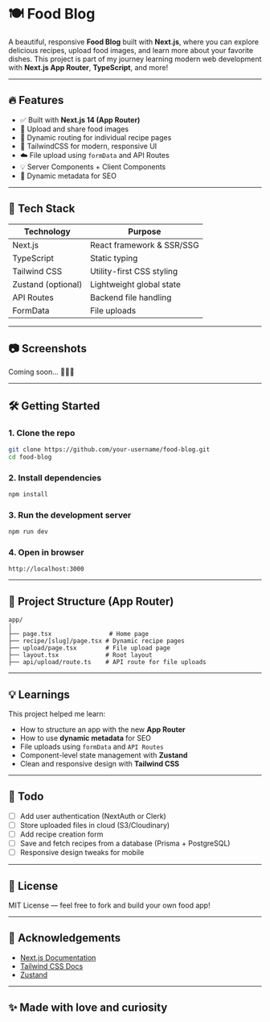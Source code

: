 # 🍽️ Food Blog

A beautiful, responsive **Food Blog** built with **Next.js**, where you can explore delicious recipes, upload food images, and learn more about your favorite dishes. This project is part of my journey learning modern web development with **Next.js App Router**, **TypeScript**, and more!

---

## 🔥 Features

- ✅ Built with **Next.js 14 (App Router)**
- 🍱 Upload and share food images
- 📖 Dynamic routing for individual recipe pages
- 🎨 TailwindCSS for modern, responsive UI
- ☁️ File upload using `formData` and API Routes
- 💡 Server Components + Client Components
- 🧠 Dynamic metadata for SEO

---

## 🚀 Tech Stack

| Technology         | Purpose                   |
| ------------------ | ------------------------- |
| Next.js            | React framework & SSR/SSG |
| TypeScript         | Static typing             |
| Tailwind CSS       | Utility-first CSS styling |
| Zustand (optional) | Lightweight global state  |
| API Routes         | Backend file handling     |
| FormData           | File uploads              |

---

## 📷 Screenshots

Coming soon... 👨‍🍳📸

---

## 🛠️ Getting Started

### 1. Clone the repo

```bash
git clone https://github.com/your-username/food-blog.git
cd food-blog
```

### 2. Install dependencies

```bash
npm install
```

### 3. Run the development server

```bash
npm run dev
```

### 4. Open in browser

```
http://localhost:3000
```

---

## 📁 Project Structure (App Router)

```
app/
│
├── page.tsx                # Home page
├── recipe/[slug]/page.tsx # Dynamic recipe pages
├── upload/page.tsx        # File upload page
├── layout.tsx             # Root layout
├── api/upload/route.ts    # API route for file uploads
```

---

## 💡 Learnings

This project helped me learn:

- How to structure an app with the new **App Router**
- How to use **dynamic metadata** for SEO
- File uploads using `formData` and `API Routes`
- Component-level state management with **Zustand**
- Clean and responsive design with **Tailwind CSS**

---

## 📌 Todo

- [ ] Add user authentication (NextAuth or Clerk)
- [ ] Store uploaded files in cloud (S3/Cloudinary)
- [ ] Add recipe creation form
- [ ] Save and fetch recipes from a database (Prisma + PostgreSQL)
- [ ] Responsive design tweaks for mobile

---

## 📄 License

MIT License — feel free to fork and build your own food app!

---

## 🙌 Acknowledgements

- [Next.js Documentation](https://nextjs.org/docs)
- [Tailwind CSS Docs](https://tailwindcss.com/docs)
- [Zustand](https://github.com/pmndrs/zustand)

---

## ✨ Made with love and curiosity
